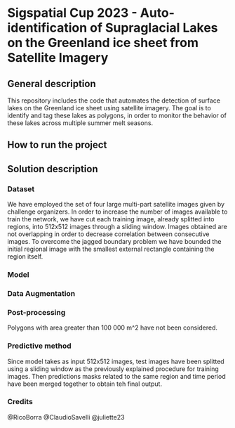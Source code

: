 # Sigspatial Cup 2023 - Auto-identification of Supraglacial Lakes on the Greenland ice sheet from Satellite Imagery

## General description
This repository includes the code that automates the detection of surface lakes on the Greenland ice sheet using satellite imagery. The goal is to identify and tag these lakes as polygons, in order to monitor the behavior of these lakes across multiple summer melt seasons.

## How to run the project

## Solution description
### Dataset
We have employed the set of four large multi-part satellite images given by challenge organizers.
In order to increase the number of images available to train the network, we have cut each training image, already splitted into regions, into 512x512 images through a sliding window.
Images obtained are not overlapping in order to decrease correlation between consecutive images.
To overcome the jagged boundary problem we have bounded the initial regional image with the smallest external rectangle containing the region itself.

### Model

### Data Augmentation

### Post-processing
Polygons with area greater than 100 000 m^2 have not been considered.

### Predictive method
Since model takes as input 512x512 images, test images have been splitted using a sliding window as the previously explained procedure for training images.
Then predictions masks related to the same region and time period have been merged together to obtain teh final output.

### Credits
@RicoBorra @ClaudioSavelli @juliette23




